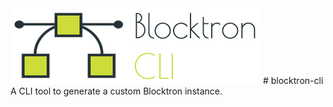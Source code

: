 <img src="logo.png" width="400">
# blocktron-cli
A CLI tool to generate a custom Blocktron instance.

